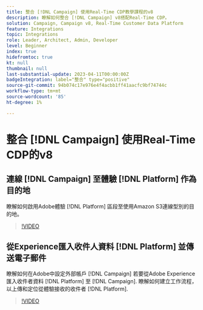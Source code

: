 ```yaml
---
title: 整合 [!DNL Campaign] 使用Real-Time CDP教學課程的v8
description: 瞭解如何整合 [!DNL Campaign] v8搭配Real-Time CDP。
solution: Campaign, Campaign v8, Real-Time Customer Data Platform
feature: Integrations
topic: Integrations
role: Leader, Architect, Admin, Developer
level: Beginner
index: true
hidefromtoc: true
kt: null
thumbnail: null
last-substantial-update: 2023-04-11T00:00:00Z
badgeIntegration: label="整合" type="positive"
source-git-commit: 94b074c17e976e4f4acbb1ff41aacfc9bf74744c
workflow-type: tm+mt
source-wordcount: '85'
ht-degree: 1%

---
```



# 整合 [!DNL Campaign] 使用Real-Time CDP的v8

## 連線 [!DNL Campaign] 至體驗 [!DNL Platform] 作為目的地

瞭解如何啟用Adobe體驗 [!DNL Platform] 區段至使用Amazon S3連線型別的目的地。

>[!VIDEO](https://video.tv.adobe.com/v/336902?quality=12&learn=on)

## 從Experience匯入收件人資料 [!DNL Platform] 並傳送電子郵件

瞭解如何在Adobe中設定外部帳戶 [!DNL Campaign] 若要從Adobe Experience匯入收件者資料 [!DNL Platform] 至 [!DNL Campaign]. 瞭解如何建立工作流程，以上傳和定位從體驗接收的收件者 [!DNL Platform].

>[!VIDEO](https://video.tv.adobe.com/v/336641?quality=12&learn=on)
